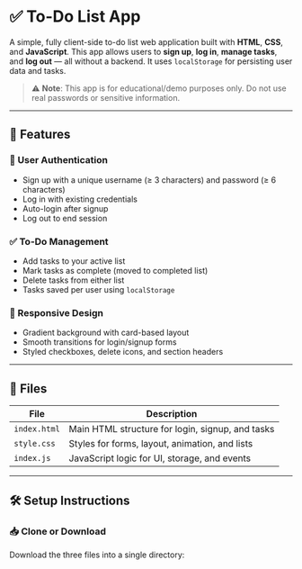 # ✅ To-Do List App

A simple, fully client-side to-do list web application built with **HTML**, **CSS**, and **JavaScript**. This app allows users to **sign up**, **log in**, **manage tasks**, and **log out** — all without a backend. It uses `localStorage` for persisting user data and tasks.

> ⚠️ **Note**: This app is for educational/demo purposes only. Do not use real passwords or sensitive information.

---

## 🌟 Features

### 🔐 User Authentication
- Sign up with a unique username (≥ 3 characters) and password (≥ 6 characters)
- Log in with existing credentials
- Auto-login after signup
- Log out to end session

### ✅ To-Do Management
- Add tasks to your active list
- Mark tasks as complete (moved to completed list)
- Delete tasks from either list
- Tasks saved per user using `localStorage`

### 💅 Responsive Design
- Gradient background with card-based layout
- Smooth transitions for login/signup forms
- Styled checkboxes, delete icons, and section headers

---

## 📂 Files

| File        | Description                                     |
|-------------|-------------------------------------------------|
| `index.html`| Main HTML structure for login, signup, and tasks|
| `style.css` | Styles for forms, layout, animation, and lists  |
| `index.js`  | JavaScript logic for UI, storage, and events    |

---

## 🛠️ Setup Instructions

### 📥 Clone or Download
Download the three files into a single directory:
